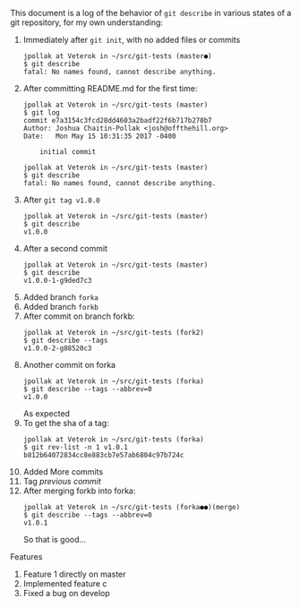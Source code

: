 This document is a log of the behavior of `git describe` in various states of a git repository, for my own understanding:

1. Immediately after `git init`, with no added files or commits
    ```
    jpollak at Veterok in ~/src/git-tests (master●)
    $ git describe
    fatal: No names found, cannot describe anything.
    ```
1. After committing README.md for the first time:
    ```
    jpollak at Veterok in ~/src/git-tests (master)
    $ git log
    commit e7a3154c3fcd28dd4603a2badf22f6b717b270b7
    Author: Joshua Chaitin-Pollak <josh@offthehill.org>
    Date:   Mon May 15 10:31:35 2017 -0400

        initial commit

    jpollak at Veterok in ~/src/git-tests (master)
    $ git describe
    fatal: No names found, cannot describe anything.
    ```
1. After `git tag v1.0.0`
    ```
    jpollak at Veterok in ~/src/git-tests (master)
    $ git describe
    v1.0.0
    ```
1. After a second commit
    ```
    jpollak at Veterok in ~/src/git-tests (master)
    $ git describe
    v1.0.0-1-g9ded7c3
    ```
1. Added branch `forka`
1. Added branch `forkb`
1. After commit on branch forkb:
    ```
    jpollak at Veterok in ~/src/git-tests (fork2)
    $ git describe --tags
    v1.0.0-2-g88520c3
    ```
1. Another commit on forka
    ```
    jpollak at Veterok in ~/src/git-tests (forka)
    $ git describe --tags --abbrev=0
    v1.0.0
    ```
    As expected
1. To get the sha of a tag:
    ```
    jpollak at Veterok in ~/src/git-tests (forka)
    $ git rev-list -n 1 v1.0.1
    b812b64072834cc8e883cb7e57ab6804c97b724c
    ```
1. Added More commits
1. Tag _previous commit_
1. After merging forkb into forka:
    ```
    jpollak at Veterok in ~/src/git-tests (forka●●)(merge)
    $ git describe --tags --abbrev=0
    v1.0.1
    ```
    So that is good...
    
Features

1. Feature 1 directly on master
1. Implemented feature c
1. Fixed a bug on develop
